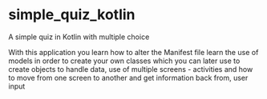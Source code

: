 # simple_quiz_kotlin
A simple quiz in Kotlin with multiple choice

With this application you learn how to alter the Manifest file 
learn the use of models in order to create your own classes which you can later use to create objects
to handle data,
use of multiple screens - activities and how to move from one screen to another and get information back from,
user input


